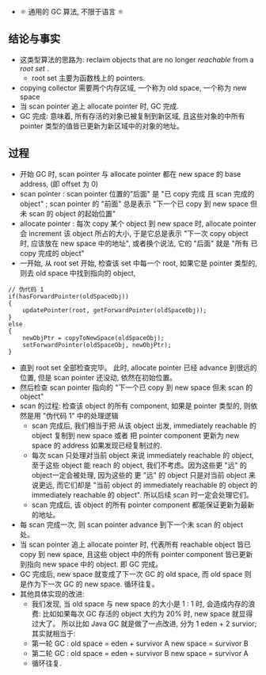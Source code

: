 - ⚛️ 通用的 GC 算法, 不限于语言 ⚛️

## 结论与事实

- 这类型算法的思路为: reclaim objects that are no longer *reachable* from a  *root set* .
  - root set 主要为函数栈上的 pointers.
- copying collector 需要两个内存区域, 一个称为 old space, 一个称为 new space
- 当 scan pointer 追上 allocate pointer 时, GC 完成.
- GC 完成: 意味着, 所有存活的对象已被复制到新区域, 且这些对象的中所有 pointer 类型的值皆已更新为新区域中的对象的地址。

## 过程

- 开始 GC 时, scan pointer 与 allocate pointer 都在 new space 的 base address, (即 offset 为 0)
- scan pointer :  scan pointer 位置的"后面" 是 "已 copy 完成 且 scan 完成的 object" ; scan pointer 的 "前面" 总是表示 "下一个已 copy 到 new space 但未 scan 的 object 的起始位置"
- allocate pointer : 每次 copy 某个 object 到 new space 时, allocate pointer 会 increment 该 object 所占的大小, 于是它总是表示 "下一次 copy object 时, 应该放在 new space 中的地址", 或者换个说法, 它的 "后面" 就是 "所有 已 copy 完成的 object"
- 一开始, 从 root set 开始, 检查该 set 中每一个 root, 如果它是 pointer 类型的, 则去 old space 中找到指向的 object,

```
// 伪代码 1
if(hasForwardPointer(oldSpaceObj))
{
	updatePointer(root, getForwardPointer(oldSpaceObj));
}
else
{
	newObjPtr = copyToNewSpace(oldSpaceObj);
	setForwardPointer(oldSpaceObj, newObjPtr);
}

```

- 直到 root set 全部检查完毕。 此时,  allocate pointer 已经 advance 到很远的位置, 但是 scan pointer 还没动, 依然在初始位置。
- 然后检查 scan pointer 指向的 "下一个已 copy 到 new space 但未 scan 的 object"
- scan 的过程:  检查该 object 的所有 component, 如果是 pointer 类型的, 则依然是用  "伪代码 1"  中的处理逻辑
  - scan 完成后, 我们相当于把 从该 object 出发,  immediately reachable 的 object 复制到 new space 或者 把 pointer component 更新为 new space 的 address 如果发现已经复制过的.
  - 每次 scan 只处理对当前 object 来说 immediately reachable 的 object,  至于这些 object 能 reach 的 object, 我们不考虑。因为这些更 "远" 的 object一定会被处理, 因为这些的 更 "远" 的 object 只是对当前 object 来说更远, 而它们却是 "当前 object 的 immediately reachable 的 object 的 immediately reachable 的 object".   所以后续 scan 时一定会处理它们。
  - scan 完成后, 该 object 的所有 pointer component 都能保证更新为最新的地址。
- 每 scan 完成一次, 则 scan pointer advance 到下一个未 scan 的 object 处。
- 当 scan pointer 追上 allocate pointer 时, 代表所有 reachable object 皆已 copy 到 new space, 且这些 object 中的所有 pointer component 皆已更新到指向 new space 中的 object.  即 GC 完成。
- GC 完成后, new space 就变成了下一次 GC 的 old space, 而 old space 则是作为下一次 GC 的 new space.  循环往复。
- 其他具体实现的改进:
  - 我们发现, 当 old space 与 new space 的大小是 1 : 1 时, 会造成内存的浪费: 比如如果每次 GC 存活的 object 大约为 20% 时,
    new space 就显得过大了。 所以比如 Java GC 就是做了一点改进, 分为 1 eden + 2 survior;  其实就相当于:
  - 第一轮 GC :
    old space = eden + survivor A
    new space  = survivor B
  - 第二轮 GC :
    old space = eden + survivor B
    new space  = survivor A
  - 循环往复.

```

```
